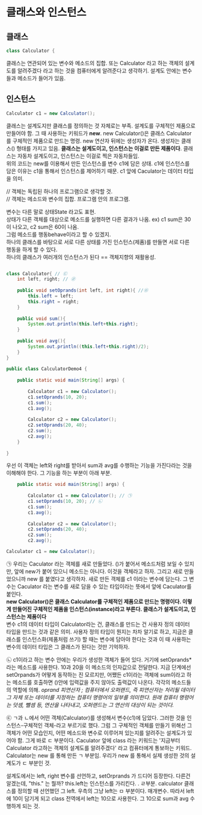 # 클래스와 인스턴스

## 클래스
```java
class Calculator {
```
클래스는 연관되어 있는 변수와 메소드의 집합. 또는 Calculator 라고 하는 객체의 설계도를 알려주겠다 라고 하는 것을 컴퓨터에게 알려준다고 생각하기. 설계도 안에는 변수들과 메소드가 들어가 있음.

## 인스턴스
```java
Calculator c1 = new Calculator();
```
클래스는 설계도지만 클래스를 정의하는 것 자체로는 부족. 설계도를 구체적인 제품으로 만들어야 함. 그 때 사용하는 키워드가 **new**. new Calculator()은 클래스 Calculator를 구체적인 제품으로 만드는 명령. new 연산자 뒤에는 생성자가 온다. 생성자는 클래스() 형태를 가지고 있음.
**클래스는 설계도이고, 인스턴스는 이걸로 만든 제품이다**. 클래스는 자동차 설계도이고, 인스턴스는 이걸로 찍은 자동차들임.   
위의 코드는 new를 이용해서 만든 인스턴스를 변수 c1에 담은 상태.  c1에 인스턴스를 담은 이유는 c1을 통해서 인스턴스를 제어하기 때문. c1 앞에 Caculator는 데이터 타입을 의미.

// 객체는 독립된 하나의 프로그램으로 생각할 것.   
// 객체는 메소드와 변수의 집합. 프로그램 안의 프로그램.   

변수는 다른 말로 상태State 라고도 표현.    
상태가 다른 객체를 대상으로 메소드를 실행하면 다른 결과가 나옴. ex) c1 sum은 30이 나오고, c2 sum은 60이 나옴.   
그럼 메소드를 행동behave이라고 할 수 있겠지.   
하나의 클래스를 바탕으로 서로 다른 상태를 가진 인스턴스(제품)를 만들면 서로 다른 행동을 하게 할 수 있다.   
하나의 클래스가 여러개의 인스턴스가 된다 == 객체지향의 재활용성.
   
   
```java

class Calculator{ // ㉢
    int left, right; // ㉣
      
    public void setOprands(int left, int right){ //㉤ 
        this.left = left;
        this.right = right;
    }
      
    public void sum(){
        System.out.println(this.left+this.right);
    }
      
    public void avg(){
        System.out.println((this.left+this.right)/2);
    }
}
  
public class CalculatorDemo4 {
      
    public static void main(String[] args) {
          
        Calculator c1 = new Calculator();
        c1.setOprands(10, 20);
        c1.sum();       
        c1.avg();       
          
        Calculator c2 = new Calculator();
        c2.setOprands(20, 40);
        c2.sum();       
        c2.avg();
    }
  
}
```
우선 이 객체는 left와 right를 받아서 sum과 avg를 수행하는 기능을 가진다라는 것을 이해해야 한다. 그 기능을 하는 부분이 아래 부분.
```java
    public static void main(String[] args) {
          
        Calculator c1 = new Calculator(); // ㉠
        c1.setOprands(10, 20); // ㉡
        c1.sum();       
        c1.avg();       
          
        Calculator c2 = new Calculator();
        c2.setOprands(20, 40);
        c2.sum();       
        c2.avg();
```
```java
Calculator c1 = new Calculator();
```
㉠ 우리는 Caculator 라는 객체를 새로 만들었다. ()가 붙어서 메소드처럼 보일 수 있지만, 앞에 new가 붙어 있으니 메소드는 아니다. 이것을 객체라고 하자. 그리고 새로 만들었으니까 new 를 붙였다고 생각하자. 새로 만든 객체를 c1 이라는 변수에 담는다. 그 변수는 Caculator 라는 변수를 새로 담을 수 있는 타입이라는 뜻에서 앞에 Caculator를 붙인다.   
**new Calculator()은 클래스 Calculator를 구체적인 제품으로 만드는 명령이다. 이렇게 만들어진 구체적인 제품을 인스턴스(instance)라고 부른다. 클래스가 설계도이고, 인스턴스는 제품이다**   
변수 c1의 데이터 타입이 Calculator라는 건, 클래스를 만드는 건 사용자 정의 데이터 타입을 만드는 것과 같은 의미. 사용자 정의 타입이 뭔지는 차차 알기로 하고, 지금은 클래스를 인스턴스화(제품처럼 쓰기) 할 때는 변수에 담아야 한다는 것과 이 때 사용하는 변수의 데이터 타입은 그 클래스가 된다는 것만 기억하자.

   
㉡ c1이라고 하는 변수 안에는 우리가 생성한 객체가 들어 있다. 거기에 setOprands\*라는 메소드를 사용한다. 10과 20을 이 메소드의 인자값으로 전달한다. 지금 단계에선 setOrpands가 어떻게 동작하는 진 모르지만, 어쨌든 c1이라는 객체에 sum이라고 하는 메소드를 호출하면 ()안에 입력값을 주지 않아도 출력값이 나온다. 각각의 메소드들의 역할에 의해.
*oprand 피연산자 ; 컴퓨터에서 오퍼랜드, 즉 피연산자는 처리될 데이터 그 자체 또는 데이터를 지정하는 컴퓨터 명령어의 일부를 의미한다. 원래 컴퓨터 명령어는 덧셈, 뺄셈 등, 연산을 나타내고, 오퍼랜드는 그 연산의 대상이 되는 것이다.*
   
   
㉢ ㄱ과 ㄴ에서 어떤 객체(Calculator)를 생성해서 변수(c1)에 담았다. 그러한 것을 인스턴스-구체적인 객체-라고 부르기로 했다. 그럼 그 구체적인 객체를 만들기 위해선 그 객체가 어떤 모습인지, 어떤 메소드와 변수로 이루어져 있는지를 알려주는 설계도가 있어야 함. 그게 바로 ㄷ 부분이다. Caculator 앞에 class 라는 키워드는 '지금부터 Calculator 라고하는 객체의 설계도를 알려주겠다' 라고 컴퓨터에게 통보하는 키워드. Calculator는 new 를 통해 만든 ㄱ 부분임. 우리가 new 를 통해서 실제 생성한 것의 설계도가 ㄷ 부분인 것.   
   
   
설계도에서는 left, right 변수를 선언하고, setOrprands 가 드디어 등장한다. 다른건 알겠는데, "this." 는 뭘까? this.left는 인스턴스를 가리킨다. . ㄹ부분. calculator 클래스를 정의할 때 선언했던 그 left. 우측의 그냥 left는 ㅁ 부분이다. 매개변수. 따라서 left에 10이 담기게 되고 class 전역에서 left는 10으로 사용한다. 그 10으로 sum과 avg 수행하게 되는 것.
